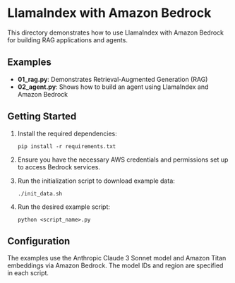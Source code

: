 # LlamaIndex with Amazon Bedrock

This directory demonstrates how to use LlamaIndex with Amazon Bedrock for building RAG applications and agents.

## Examples

- **01_rag.py**: Demonstrates Retrieval-Augmented Generation (RAG)
- **02_agent.py**: Shows how to build an agent using LlamaIndex and Amazon Bedrock

## Getting Started

1. Install the required dependencies:
   ```
   pip install -r requirements.txt
   ```

2. Ensure you have the necessary AWS credentials and permissions set up to access Bedrock services.

3. Run the initialization script to download example data:
   ```
   ./init_data.sh
   ```

4. Run the desired example script:
   ```
   python <script_name>.py
   ```

## Configuration

The examples use the Anthropic Claude 3 Sonnet model and Amazon Titan embeddings via Amazon Bedrock. The model IDs and region are specified in each script.
